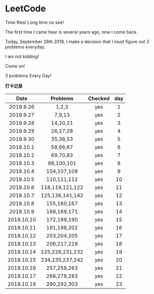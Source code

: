 # LeetCode
Time flies! Long time no see!

The first time I came hear is several years ago, now I come back.

Today, September 26th 2018, I make a decision that I must figure out 3 problems everyday.

I am not kidding!

Come on!

3 problems Every Day!

**打卡记录**

| Date | Problems | Checked | day |
| :------: | :------: | :------: | :------: |
| 2018.9.26 | 1,2,3 | yes | 1 |
| 2018.9.27 | 7,9,13 | yes | 2 |
| 2018.9.28 | 14,20,21 | yes | 3 |
| 2018.9.29 | 26,27,28 | yes | 4 |
| 2018.9.30 | 35,38,53 | yes | 5 |
| 2018.10.1 | 58,66,67 | yes | 6 |
| 2018.10.2 | 69,70,83 | yes | 7 |
| 2018.10.3 | 88,100,101 | yes | 8 |
| 2018.10.4 | 104,107,108 | yes | 9 |
| 2018.10.5 | 110,111,112 | yes | 10 |
| 2018.10.6 | 118,119,121,122 | yes | 11 |
| 2018.10.7 | 125,136,141,142 | yes | 12 |
| 2018.10.8 | 155,160,167 | yes | 13 |
| 2018.10.9 | 168,169,171 | yes | 14 |
| 2018.10.10 | 172,189,190 | yes | 15 |
| 2018.10.11 | 191,198,202 | yes | 16 |
| 2018.10.12 | 203,204,205 | yes | 17 |
| 2018.10.13 | 206,217,219 | yes | 18 |
| 2018.10.14 | 225,226,231,232 | yes | 19 |
| 2018.10.15 | 234,235,237,242 | yes | 20 |
| 2018.10.16 | 257,258,263 | yes | 21 |
| 2018.10.17 | 268,278,283 | yes | 22 |
| 2018.10.18 | 290,292,303 | yes | 23 |
